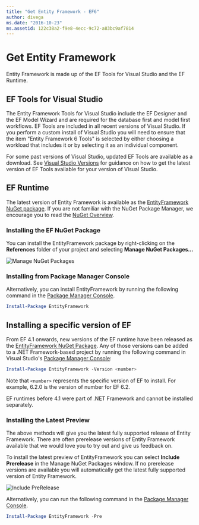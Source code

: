 ```yaml
---
title: "Get Entity Framework - EF6"
author: divega
ms.date: "2016-10-23"
ms.assetid: 122c38a2-f9e8-4ecc-9c72-a83bc9af7814
---
```

# Get Entity Framework
Entity Framework is made up of the EF Tools for Visual Studio and the EF Runtime.

## EF Tools for Visual Studio

The Entity Framework Tools for Visual Studio include the EF Designer and the EF Model Wizard and are required for the database first and model first workflows. EF Tools are included in all recent versions of Visual Studio. If you perform a custom install of Visual Studio you will need to ensure that the item "Entity Framework 6 Tools" is selected by either choosing a workload that includes it or by selecting it as an individual component.

For some past versions of Visual Studio, updated EF Tools are available as a download. See [Visual Studio Versions](~/ef6/what-is-new/visual-studio.md) for guidance on how to get the latest version of EF Tools available for your version of Visual Studio.

## EF Runtime

The latest version of Entity Framework is available as the [EntityFramework NuGet package](http://nuget.org/packages/EntityFramework/). If you are not familiar with the NuGet Package Manager, we encourage you to read the [NuGet Overview](https://docs.microsoft.com/nuget/consume-packages/overview-and-workflow).

### Installing the EF NuGet Package

You can install the EntityFramework package by right-clicking on the **References** folder of your project and selecting **Manage NuGet Packages…**

![Manage NuGet Packages](~/ef6/media/managenugetpackages.png)

### Installing from Package Manager Console

Alternatively, you can install EntityFramework by running the following command in the [Package Manager Console](http://docs.nuget.org/docs/start-here/using-the-package-manager-console).

``` powershell
Install-Package EntityFramework
```

## Installing a specific version of EF

From EF 4.1 onwards, new versions of the EF runtime have been released as the [EntityFramework NuGet Package](https://www.nuget.org/packages/EntityFramework/). Any of those versions can be added to a .NET Framework-based project by running the following command in Visual Studio's [Package Manager Console](http://docs.nuget.org/docs/start-here/using-the-package-manager-console):

``` powershell
Install-Package EntityFramework -Version <number>
```

Note that `<number>` represents the specific version of EF to install. For example, 6.2.0 is the version of number for EF 6.2.   

EF runtimes before 4.1 were part of .NET Framework and cannot be installed separately.

### Installing the Latest Preview

The above methods will give you the latest fully supported release of Entity Framework. There are often prerelease versions of Entity Framework available that we would love you to try out and give us feedback on.

To install the latest preview of EntityFramework you can select **Include Prerelease** in the Manage NuGet Packages window. If no prerelease versions are available you will automatically get the latest fully supported version of Entity Framework.

![Include PreRelease](~/ef6/media/includeprerelease.png)

Alternatively, you can run the following command in the [Package Manager Console](http://docs.nuget.org/docs/start-here/using-the-package-manager-console).

``` powershell
Install-Package EntityFramework -Pre
```
